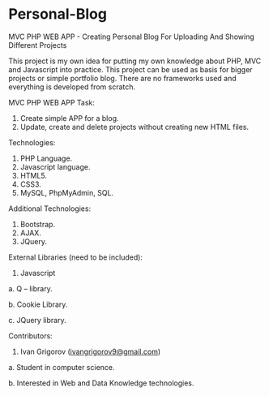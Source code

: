 
# Personal-Blog
MVC PHP WEB APP - Creating Personal Blog For Uploading And Showing Different Projects 


This project is my own idea for putting my own knowledge about PHP, MVC and Javascript into practice. This project can be used as basis for bigger projects or simple portfolio blog. There are no frameworks used and everything is developed from scratch. 

MVC PHP WEB APP Task:

1.	Create simple APP for a blog.
2.	Update, create and delete projects without creating new HTML files.

Technologies:

1.	PHP Language.
2.	Javascript language.
3.	HTML5.
4.	CSS3.
5.	MySQL, PhpMyAdmin, SQL.

Additional Technologies:

1.	Bootstrap.
2.	AJAX.
3.	JQuery.

External Libraries (need to be included): 

1.	Javascript

  a.	Q – library.
  
  b.	Cookie Library.
  
  c.	JQuery library.

Contributors:

1.	Ivan Grigorov (ivangrigorov9@gmail.com)

  a. Student in computer science.
  
  b. Interested in Web and Data Knowledge technologies.
  
  
  
  
  
